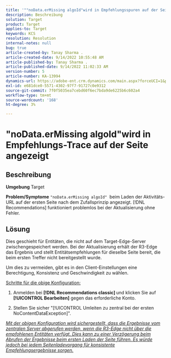 ```yaml
---
title: '""noData.erMissing algoId"wird in Empfehlungsspuren auf der Seite angezeigt."'
description: Beschreibung
solution: Target
product: Target
applies-to: Target
keywords: KCS
resolution: Resolution
internal-notes: null
bug: true
article-created-by: Tanay Sharma .
article-created-date: 9/14/2022 10:55:48 AM
article-published-by: Tanay Sharma .
article-published-date: 9/14/2022 11:02:33 AM
version-number: 5
article-number: KA-13994
dynamics-url: https://adobe-ent.crm.dynamics.com/main.aspx?forceUCI=1&pagetype=entityrecord&etn=knowledgearticle&id=e3d763c7-1b34-ed11-9db1-002248086735
exl-id: e681dce0-5571-4302-97f7-91727c0e9312
source-git-commit: 7f0f5035ea7cebd60f6ec7bda9de6225b6c602a4
workflow-type: tm+mt
source-wordcount: '168'
ht-degree: 3%

---
```


# &quot;noData.erMissing algoId&quot;wird in Empfehlungs-Trace auf der Seite angezeigt

## Beschreibung

<b>Umgebung</b>
Target


<b>Problem/Symptome</b>
`"noData.erMissing algoId"`  beim Laden der Aktivitäts-URL auf der ersten Seite nach dem Zufallsprinzip angezeigt. [!DNL Recommendations] funktioniert problemlos bei der Aktualisierung ohne Fehler.


## Lösung


Dies geschieht für Entitäten, die nicht auf dem Target-Edge-Server zwischengespeichert werden. Bei der Aktualisierung erhält der R3-Edge das Ergebnis und stellt Entitätsempfehlungen für dieselbe Seite bereit, die beim ersten Treffer nicht bereitgestellt wurde.

Um dies zu vermeiden, gibt es in den Client-Einstellungen eine Berechtigung, Konsistenz und Geschwindigkeit zu wählen.



<u>Schritte für die obige Konfiguration:</u>

1. Anmelden bei <b>[!DNL Recommendations classic] </b>und klicken Sie auf <b>[!UICONTROL Bearbeiten]</b> gegen das erforderliche Konto.

2. Stellen Sie sicher &quot;[!UICONTROL Umleiten zu zentral bei der ersten NoContentDataException]&quot;.

*<u>Mit der obigen Konfiguration wird sichergestellt, dass die Ergebnisse vom zentralen Server abgerufen werden, wenn die R3-Edge nicht über die empfohlenen Entitäten verfügt. Dies kann zu einer Verzögerung beim Abrufen der Ergebnisse beim ersten Laden der Seite führen. Es würde jedoch bei jedem Seitenladevorgang für konsistente Empfehlungsergebnisse sorgen.</u>*
